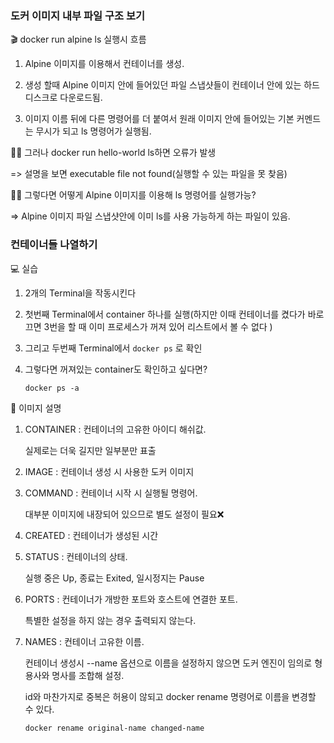 ### 도커 이미지 내부 파일 구조 보기

🎬 docker run alpine ls 실행시 흐름

1.  Alpine 이미지를 이용해서 컨테이너를 생성.

2.  생성 할때 Alpine 이미지 안에 들어있던 파일 스냅샷들이 컨테이너 안에 있는 하드디스크로 다운로드됨.

3.  이미지 이름 뒤에 다른 명령어를 더 붙여서 원래 이미지 안에 들어있는 기본 커멘드는 무시가 되고 ls 명령어가 실행됨.

🤷‍♂️ 그러나 docker run hello-world ls하면 오류가 발생

=> 설명을 보면  executable file not found(실행할 수 있는 파일을 못 찾음)

🤦‍♀️ 그렇다면 어떻게 Alpine 이미지를 이용해 ls 명령어를 실행가능?

=> Alpine 이미지 파일 스냅샷안에 이미 ls를 사용 가능하게 하는 파일이 있음.


### 컨테이너들 나열하기

💻 실습

1. 2개의 Terminal을 작동시킨다

2. 첫번째 Terminal에서 container 하나를 실행(하지만 이때 컨테이너를 켰다가 바로 끄면 3번을 할 때 이미 프로세스가 꺼져 있어 리스트에서 볼 수 없다 ) 

3.  그리고 두번째 Terminal에서 `docker ps` 로 확인

4.  그렇다면 꺼져있는 container도 확인하고 싶다면?
   
     `docker ps -a`

📝 이미지 설명

1.  CONTAINER : 컨테이너의 고유한 아이디 해쉬값. 
   
    실제로는 더욱 길지만 일부분만 표출

2.  IMAGE : 컨테이너 생성 시 사용한 도커 이미지

3.  COMMAND : 컨테이너 시작 시 실행될 명령어. 
   
    대부분 이미지에 내장되어 있으므로 별도 설정이 필요❌

4.  CREATED : 컨테이너가 생성된 시간

5.  STATUS : 컨테이너의 상태. 
   
    실행 중은 Up, 종료는 Exited, 일시정지는 Pause

6.  PORTS : 컨테이너가 개방한 포트와 호스트에 연결한 포트.
     
    특별한 설정을 하지 않는 경우 출력되지 않는다. 

7.  NAMES : 컨테이너 고유한 이름. 
    
    컨테이너 생성시 --name 옵션으로 이름을 설정하지 않으면 도커 엔진이 임의로 형용사와 명사를 조합해 설정.
   
    id와 마찬가지로 중복은 허용이 않되고 docker rename 명령어로 이름을 변경할 수 있다.

    `docker rename original-name changed-name`